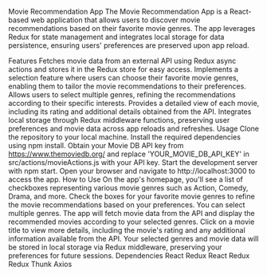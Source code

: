 Movie Recommendation App
The Movie Recommendation App is a React-based web application that allows users to discover movie recommendations based on their favorite movie genres. The app leverages Redux for state management and integrates local storage for data persistence, ensuring users' preferences are preserved upon app reload.

Features
Fetches movie data from an external API using Redux async actions and stores it in the Redux store for easy access.
Implements a selection feature where users can choose their favorite movie genres, enabling them to tailor the movie recommendations to their preferences.
Allows users to select multiple genres, refining the recommendations according to their specific interests.
Provides a detailed view of each movie, including its rating and additional details obtained from the API.
Integrates local storage through Redux middleware functions, preserving user preferences and movie data across app reloads and refreshes.
Usage
Clone the repository to your local machine.
Install the required dependencies using npm install.
Obtain your Movie DB API key from https://www.themoviedb.org/ and replace 'YOUR_MOVIE_DB_API_KEY' in src/actions/movieActions.js with your API key.
Start the development server with npm start.
Open your browser and navigate to http://localhost:3000 to access the app.
How to Use
On the app's homepage, you'll see a list of checkboxes representing various movie genres such as Action, Comedy, Drama, and more.
Check the boxes for your favorite movie genres to refine the movie recommendations based on your preferences. You can select multiple genres.
The app will fetch movie data from the API and display the recommended movies according to your selected genres.
Click on a movie title to view more details, including the movie's rating and any additional information available from the API.
Your selected genres and movie data will be stored in local storage via Redux middleware, preserving your preferences for future sessions.
Dependencies
React
Redux
React Redux
Redux Thunk
Axios
